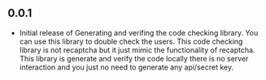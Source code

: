 ## 0.0.1

* Initial release of Generating and verifing the code checking library. You can use this library to double check the users. This code checking library is not recaptcha but it just mimic the functionality of recaptcha. This library is generate and verify the code locally there is no server interaction and you just no need to generate any api/secret key. 
